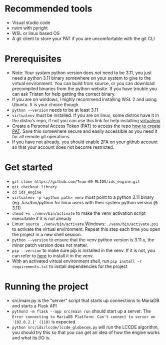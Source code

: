 # Recommended tools
- Visual studio code 
- nvim with pyright 
- WSL or linux based OS 
- A git client to store your PAT if you are uncomfortable with the git CLI

# Prerequisites
- Note: Your *system* python version does *not* need to be 3.11, you just need a python 3.11 binary somewhere on your system to give to the virtual environment. You can build from source, or you can download precompiled binaries from the python website. If you have trouble you can ask Tristan for help getting the correct binary.
- If you are on windows, I highly recommend installing WSL 2 and using Ubuntu. It is your choice though.
- `python --version` needs to be at least 3.11
- `virtualenv` must be installed. If you are on linux, some distros have it in the distro's repo, if not you can use this link for help installing [virtualenv](https://virtualenv.pypa.io/en/latest/installation.html)
- Create a Personal Access Token (PAT) to access the repo [how to create PAT](https://docs.github.com/en/authentication/keeping-your-account-and-data-secure/managing-your-personal-access-tokens). Save this somewhere secure and easily accessible as you need it for all remote git operations. 
- If you have not already, you should enable 2FA on your github account so that your account does not become restricted. 

# Get started
- `git clone https://github.com/Team-69-MLIDS/ids_engine.git`
- `git checkout library`
- `cd ids_engine`
- `virtualenv -p <python path> venv` <python path> must point to a python 3.11 binary (eg. /usr/bin/python for linux users with their system python version @ 3.11)
- `chmod +x ./venv/bin/activate` to make the venv activation script executable if it is not already
- Linux: `source ./venv/bin/activate`  Windows: `./venv/bin/activate.ps1` to activate the virtual environment. Repeat this step each time you open the project in a new shell session. 
- `python --version` to ensure that the venv python version is 3.11.x, the minor patch version does not matter.
- `pip --version` to make sure pip is installed in the venv. If it is not, you can refer to [here](https://pip.pypa.io/en/stable/installation/) to install it in the venv.
- With an activated virtual environment shell, run `pip install -r requirements.txt` to install dependencies for the project

# Running the project
- src/main.py is the "server" script that starts up connections to MariaDB and starts a Flask API 
- `python3 -m flask --app src/main run`  should start up a server.  The `Error connecting to MariaDB Platform: Can't connect to server on '192.0.2.1' (110)` is expected.
- `python src/ids/lccde/lccde_globecom.py` will run the LCCDE algorithm, you should try this so that you can get an idea of how the engine works and what its I/O is.



